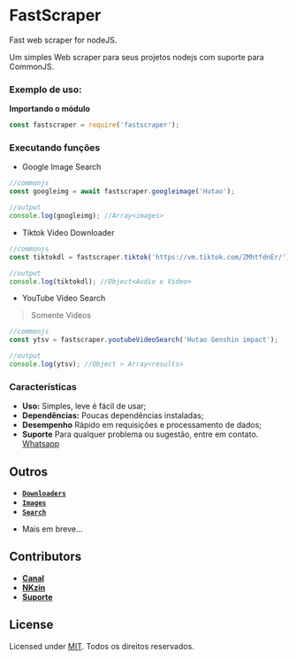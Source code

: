 # FastScraper
Fast web scraper for nodeJS.

Um simples Web scraper para seus projetos nodejs com suporte para CommonJS. 

### Exemplo de uso:

**Importando o módulo**

```js
const fastscraper = require('fastscraper');
```

### Executando funções

- Google Image Search

```js
//commonjs
const googleimg = await fastscraper.googleimage('Hutao');

//output
console.log(googleimg); //Array<images>
```

- Tiktok Video Downloader

```js
//commonjs
const tiktokdl = fastscraper.tiktok('https://vm.tiktok.com/ZMhtfdnEr/');

//output
console.log(tiktokdl); //Object<Audio e Video>
```

- YouTube Video Search 
> Somente Videos

```js
//commonjs
const ytsv = fastscraper.youtubeVideoSearch('Hutao Genshin impact');

//output
console.log(ytsv); //Object > Array<results>
```

### Características

- **Uso:** Simples, leve é fácil de usar;
- **Dependências:** Poucas dependências instaladas;
- **Desempenho** Rápido em requisições e processamento de dados;
- **Suporte** Para qualquer problema ou sugestão, entre em contato. [Whatsapp](https://chat.whatsapp.com/CMcAAljSWZhHWyssMJFCp8)

## Outros
* [__`Downloaders`__](./src/downloader-scraper/scripts)
* [__`Images`__](./src/images-scraper/scripts)
* [__`Search`__](./src/search-scraper/scripts)

- Mais em breve...

## Contributors
* [__Canal__](https://whatsapp.com/channel/0029ValLKgUAO7RCUU0dO03k)
* [__NKzin__](https://github.com/NKzin)
* [__Suporte__](https://chat.whatsapp.com/CMcAAljSWZhHWyssMJFCp8)

## License

Licensed under [MIT](./LICENSE).
Todos os direitos reservados.
